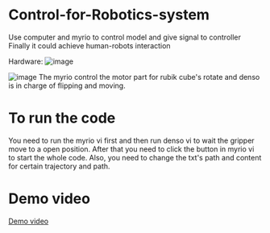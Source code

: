 # Control-for-Robotics-system
Use  computer and myrio to control model and give signal to controller 
Finally it could achieve human-robots interaction   

Hardware:
![image](https://github.com/YunchuZhang/Control-for-Robotics-system-Solve-Rubik-s-cube-through-robot-arm-and-vision-/blob/master/%E5%B1%8F%E5%B9%95%E5%BF%AB%E7%85%A7%202018-06-05%20%E4%B8%8B%E5%8D%888.40.57.png)

![image](https://github.com/YunchuZhang/Control-for-Robotics-system-Solve-Rubik-s-cube-through-robot-arm-and-vision-/blob/master/IMG_1831.JPG)
The myrio control the motor part for rubik cube's rotate and denso is in charge of flipping and moving.

# To run the code
You need to run the myrio vi first and then run denso vi to wait the gripper move to a open position. After that you need to click the button in myrio vi to start the whole code. Also, you need to change the txt's path and content for certain trajectory and path.
# Demo video
[Demo video](https://drive.google.com/open?id=1XHUg7joeWYaX7m4Fdc9wFrAwi8p9Nyx5)
